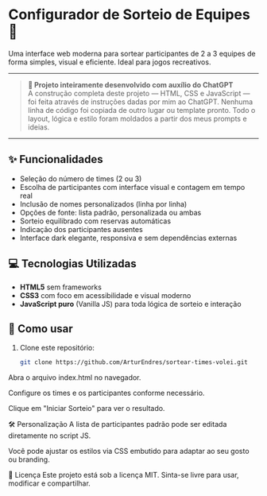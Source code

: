 # Configurador de Sorteio de Equipes 🏐

Uma interface web moderna para sortear participantes de 2 a 3 equipes de forma simples, visual e eficiente. Ideal para jogos recreativos.

---

> **🧠 Projeto inteiramente desenvolvido com auxílio do ChatGPT**  
> A construção completa deste projeto — HTML, CSS e JavaScript — foi feita através de instruções dadas por mim ao ChatGPT.
> Nenhuma linha de código foi copiada de outro lugar ou template pronto. Todo o layout, lógica e estilo foram moldados a partir dos meus prompts e ideias.

---

## ✨ Funcionalidades

- Seleção do número de times (2 ou 3)
- Escolha de participantes com interface visual e contagem em tempo real
- Inclusão de nomes personalizados (linha por linha)
- Opções de fonte: lista padrão, personalizada ou ambas
- Sorteio equilibrado com reservas automáticas
- Indicação dos participantes ausentes
- Interface dark elegante, responsiva e sem dependências externas

## 💻 Tecnologias Utilizadas

- **HTML5** sem frameworks
- **CSS3** com foco em acessibilidade e visual moderno
- **JavaScript puro** (Vanilla JS) para toda lógica de sorteio e interação

## 🔧 Como usar

1. Clone este repositório:
   ```bash
   git clone https://github.com/ArturEndres/sortear-times-volei.git
Abra o arquivo index.html no navegador.

Configure os times e os participantes conforme necessário.

Clique em "Iniciar Sorteio" para ver o resultado.

🛠 Personalização
A lista de participantes padrão pode ser editada diretamente no script JS.

Você pode ajustar os estilos via CSS embutido para adaptar ao seu gosto ou branding.

📄 Licença
Este projeto está sob a licença MIT. Sinta-se livre para usar, modificar e compartilhar.
